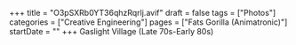 +++
title = "O3pSXRb0YT36qhzRqrlj.avif"
draft = false
tags = ["Photos"]
categories = ["Creative Engineering"]
pages = ["Fats Gorilla (Animatronic)"]
startDate = ""
+++
Gaslight Village (Late 70s-Early 80s)
